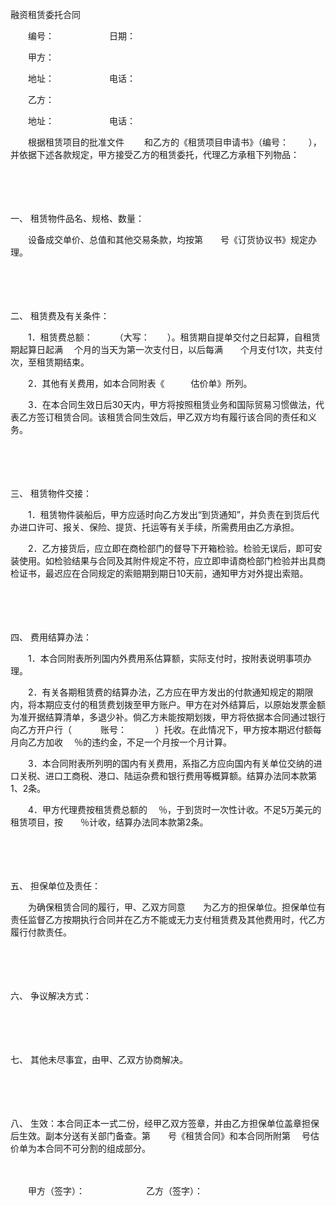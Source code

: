 



融资租赁委托合同



 

　　编号：　　　　　　 日期：

　　甲方：

　　地址：　　　　　　 电话：

　　乙方：

　　地址：　　　　　　 电话：

　　根据租赁项目的批准文件　　 和乙方的《租赁项目申请书》（编号：　　 ），并依据下述各款规定，甲方接受乙方的租赁委托，代理乙方承租下列物品：

　　

　　

一、
租赁物件品名、规格、数量：

　　设备成交单价、总值和其他交易条款，均按第　　号《订货协议书》规定办理。

　　

　　

二、
租赁费及有关条件：

　　1．租赁费总额：　　　（大写：　　）。租赁期自提单交付之日起算，自租赁期起算日起满　 个月的当天为第一次支付日，以后每满　　个月支付1次，共支付　　 次，至租赁期结束。

　　2．其他有关费用，如本合同附表《　　　估价单》所列。

　　3．在本合同生效日后30天内，甲方将按照租赁业务和国际贸易习惯做法，代表乙方签订租赁合同。该租赁合同生效后，甲乙双方均有履行该合同的责任和义务。

　　

　　

三、
租赁物件交接：

　　1．租赁物件装船后，甲方应适时向乙方发出“到货通知”，并负责在到货后代办进口许可、报关、保险、提货、托运等有关手续，所需费用由乙方承担。

　　2．乙方接货后，应立即在商检部门的督导下开箱检验。检验无误后，即可安装使用。如检验结果与合同及其附件规定不符，应立即申请商检部门检验并出具商检证书，最迟应在合同规定的索赔期到期日10天前，通知甲方对外提出索赔。

　　

　　

四、
费用结算办法：

　　1．本合同附表所列国内外费用系估算额，实际支付时，按附表说明事项办理。

　　2．有关各期租赁费的结算办法，乙方应在甲方发出的付款通知规定的期限内，将本期应支付的租赁费划拨至甲方账户。甲方在对外结算后，以原始发票金额为准开据结算清单，多退少补。倘乙方未能按期划拨，甲方将依据本合同通过银行向乙方开户行（　　　 账号：　　　 ）托收。在此情况下，甲方按本期迟付额每月向乙方加收　 ％的违约金，不足一个月按一个月计算。

　　3．本合同附表所列明的国内有关费用，系指乙方应向国内有关单位交纳的进口关税、进口工商税、港口、陆运杂费和银行费用等概算额。结算办法同本款第1、2条。

　　4．甲方代理费按租赁费总额的　 ％，于到货时一次性计收。不足5万美元的租赁项目，按　　％计收，结算办法同本款第2条。

　　

　　

五、
担保单位及责任：

　　为确保租赁合同的履行，甲、乙双方同意　　为乙方的担保单位。担保单位有责任监督乙方按期执行合同并在乙方不能或无力支付租赁费及其他费用时，代乙方履行付款责任。

　　

　　

六、
争议解决方式：

　　

　　

七、
其他未尽事宜，由甲、乙双方协商解决。

　　

　　

八、
生效：本合同正本一式二份，经甲乙双方签章，并由乙方担保单位盖章担保后生效。副本分送有关部门备查。第　　号《租赁合同》和本合同所附第　 号估价单为本合同不可分割的组成部分。　　

　　

　　甲方（签字）：　　　　　　　乙方（签字）：